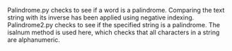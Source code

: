 Palindrome.py checks to see if a word is a palindrome. Comparing the text string with its inverse has been applied using negative indexing.
Palindrome2.py checks to see if the specified string is a palindrome. The isalnum method is used here, which checks that all characters in a string are alphanumeric.
